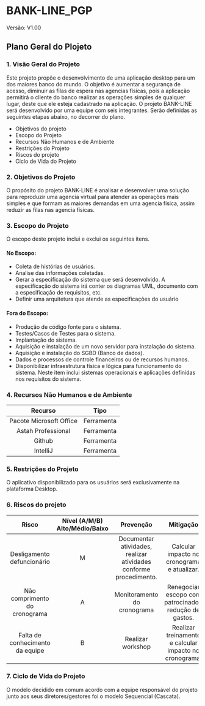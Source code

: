 # BANK-LINE_PGP

Versão: V1.00

## Plano Geral do Plojeto

### 1. Visão Geral do Projeto
Este projeto propõe o desenvolvimento de uma aplicação desktop para um dos maiores banco do mundo. O objetivo é aumentar a segurança de acesso, diminuir as filas de espera nas agencias físicas, pois a aplicação permitirá o cliente do banco realizar as
operações simples de qualquer lugar, deste que ele esteja cadastrado na aplicação.
O projeto BANK-LINE será desenvolvido por uma equipe com seis integrantes.
Serão definidas as seguintes etapas abaixo, no decorrer do plano.
- Objetivos do projeto
- Escopo do Projeto
- Recursos Não Humanos e de Ambiente
- Restrições do Projeto
- Riscos do projeto
- Ciclo de Vida do Projeto

### 2. Objetivos do Projeto
O propósito do projeto BANK-LINE é analisar e desenvolver uma solução para
reproduzir uma agencia virtual para atender as operações mais simples e que formam as
maiores demandas em uma agencia física, assim reduzir as filas nas agencia físicas.


### 3. Escopo do Projeto
O escopo deste projeto inclui e exclui os seguintes itens.

#### No Escopo:
- Coleta de histórias de usuários.
- Analise das informações coletadas.
- Gerar a especificação do sistema que será desenvolvido. A especificação do
sistema irá conter os diagramas UML, documento com a especificação de
requisitos, etc.
- Definir uma arquitetura que atende as especificações do usuário

#### Fora do Escopo:
- Produção de código fonte para o sistema.
- Testes/Casos de Testes para o sistema.
- Implantação do sistema.
- Aquisição e instalação de um novo servidor para instalação do sistema.
- Aquisição e instalação do SGBD (Banco de dados).
- Dados e processos de controle financeiros ou de recursos humanos.
- Disponibilizar infraestrutura física e lógica para funcionamento do sistema. Neste
item inclui sistemas operacionais e aplicações definidas nos requisitos do sistema.

### 4. Recursos Não Humanos e de Ambiente
| Recurso | Tipo |
|:---------------:|:-----------:|
| Pacote Microsoft Office | Ferramenta |
| Astah Professional |     Ferramenta   |
| Github |           Ferramenta    | 
| IntelliJ | Ferramenta | 

### 5. Restrições do Projeto
 O aplicativo disponibilizado para os usuários será exclusivamente na plataforma
Desktop.

### 6. Riscos do projeto
| Risco | Nível (A/M/B) Alto/Médio/Baixo | Prevenção | Mitigação |
|:---------------:|:-----------:|:---------:|:------:|
| Desligamento defuncionário |      M            | Documentar atividades, realizar atividades conforme procedimento.      | Calcular impacto no cronograma e atualizar.|
| Não comprimento do cronograma |          A      | Monitoramento do cronograma           | Renegociar escopo com patrocinador, redução de gastos.|
| Falta de conhecimento da equipe |           B       | Realizar workshop             | Realizar treinamento e calcular impacto no cronograma. | 

### 7. Ciclo de Vida do Projeto
O modelo decidido em comum acordo com a equipe responsável do projeto junto
aos seus diretores/gestores foi o modelo Sequencial (Cascata).
